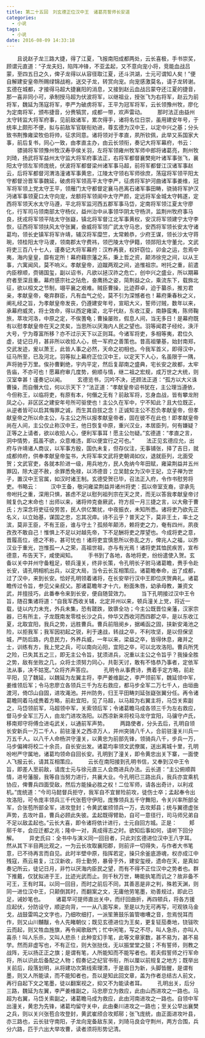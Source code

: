 ```yaml
---
title: 第二十五回　刘玄德正位汉中王　诸葛亮誓师长安道
categories:
  - 小说
tags:
  - 小说
date: 2016-08-09 14:33:18
---
```

　　且说赵子龙三路大捷，得了江夏，飞报南阳成都两处，云长喜极，手书崇奖，顾谓元直道：“子龙夫妇，陷阵冲锋，不亚孟起，又不意向宠小将，竞能血战吕蒙，至四五日之久，俾子龙得以从容径取江夏，还斗洪湖，士元可谓知人矣！”便自解建安皇帝所赐绿锦战袍，送交子龙，转赏向宠。向宠感激莫名，请子龙转谢。<!-- more -->
　　玄德在城都，才接得马超大捷襄阳的消息，又接到赵云血战吕蒙夺还江夏的捷音，那一喜非同小可，承制授马超为伏波将军，以继祖业，授张飞为右将军，赵云为前将军，魏延为荡寇将军，李严为破虏将军，王平为冠军将军，云长领豫州牧，廖化为定南将军，颁布捷音，分赉犒赏，成都一带，欢声雷动。
　　那时法正由益州太守转监大将军府事，见前敌诸军，累次得手，诸将名位日崇，虽用建安年号，于统率上颇形不便，拟与前敌军官联衔劝进，尊玄德为汉中王，以定中兴之基；分头致书荆豫雍梁牧伯将帅，征求同意。诸将领对于孝直，夙所钦佩，此举又系国家大事，前后复书，同心一致，由孝直主办，由云长领衔，奏记大将军幕府，书云：
　　骠骑将军领豫州牧汉寿亭侯关羽，左将军领雍州牧军师中郎将诸葛亮，荆州牧刘琦，扬武将军益州太守监大将军府事法正，右将军都督襄樊宛叶诸军事张飞，襄阳太守领左军师庞统，伏波将军都督梁州诸军事马超，前将军都督江汉诸军事赵云，后将军都督河渭洛潼诸军事黄忠，江陵太守领右军师徐庶，荡寇将军领平阳太守都督汾晋军事魏延，破虏将军领高平太守李严，征虏将军护河曲诸军事姜维，冠军将军领上党太守王平，领雁门太守都督定襄马邑离石诸军事田畴，骁骑将军护汉沔诸军事领夏口太守向宠，龙额将军领阆中太守严颜，定远将军金城太守韩遂，定西将军领天水太守马遵，平北将军监河西五郡军事马岱，定南将军领江夏太守廖化，行军司马领南部太守杨仪，益州治中从事领华阴太守杨洪，监荆州牧府事马良，抚戎将军领平陆太守张嶷，镇北将军督江北军事黄权，安汉将军领建宁太守李恢，征西将军领扶风太守张翼，奋威将军领广武太守马忠，安西将军领长安太守诸葛均，领长史镇军将军许靖，辅汉将军糜竺，太常赖恭，少府王谋，领长沙太守蒋琬，领桂阳太守马谡，领南郡太守费祎，领巴陵太守伊籍，领郧阳太守董允，文武将吏三百八十七人，谨奏记大将军幕府：汉柞再衰，权奸窃位，卯金之运，忽焉中夷，海内皇皇，靡有定所！幕府藉宗藩之系，秉上哲之资，颠沛徐兖之间，以从王事，六寓闻风，莫不响义。孝献皇帝，迫蹴两观之间，追惟祖宗。咐托之重，前遣内臣穆顺，赍锡国玺，副以诏书，凡欲以拯汉祚之危亡，创中兴之盛业，所以期幕府者至深且重。幕府感宗社之阽危，奋鹰扬之姿，简荆益之众，乘流东下，载旆北征，欲以桓文之节制，翊平襄之艰难。贼臣曹操，比迹莽卓，迫于纂杀，推刃君亲，孝献皇帝，奄弃群臣，凡有血气之伦，莫不引为深憾者也！幕府秉春秋之义，阐礼经之旨，为孝献皇帝发丧，仍遵建安年号，宣昭大义，誓师讨贼，数年以来，承幕府威灵，将士效命，得以西定雍梁，北平代赵，东收江夏，南静蛮夷，陈师鞠旅，萃攻河洛，中原之定，不俟蓍龟；曹操屡败，假息人间，当无多日！是幕府既有以慰孝献皇帝在天之灵矣，当思所以厌海内人民之望也。羽等闻君子经纶，涣汗大号，宁为尊富所移？亦不过示天下以正则耳。今诸军将吏，多相等夷，君位久虚，徒记日月，甚非所以收拾人心，统一军府之善策也。昔高祖肇基，始封南郑，交武发迹，爰以萧王，此皆人事之必然，天命之初相也。今我军首义，即得汉中，征马所至，已及河北，羽等拟上幕府正位汉中王，以定天下人心，名虽限于一隅，声将驰乎万里。俟孙曹剿绝，宇内平定，然后复鄗南之盛典，宅长安之故都，太牢告庙，不亦可也！愿幕府审几度势，俯顺与情，继二祖之宏规，成万世之大统，则汉室幸甚！谨奏记以闻。
　　玄德览书，沉吟不决，还顾法正道：“孤方以大义诛曹操，而自僭大位，何以示天下？”法正道：“孝献皇帝诏书犹在，主公理当遵依，今但称王，以临将吏，有原有本，何僭之无有？前敌军将，忘身血战，皆有攀龙附凤之心，非区区之建安年号所可驱使也！主公久在军中，宁不知此？且大位既正，从逆者皆可以启其悔罪之诚，而生其自拔之念！正诚知主公不忍负孝献皇帝，但孝献皇帝之所以命主公，与主公之所以报孝献皇帝者，固在彼不在此也！即孝献皇帝尚在人间，主公仅止称汉中王，他日恢复中原，重兴汉业，本居臣列，何有嫌疑？正等之上请者，欲以收拾人心，便利军事耳！愿主公勿疑。”玄德道：“孝直之言，洞中情势，孤虽不欲，众意难违，即以便宜行之可也。”
　　法正见玄德应允，出府与许靖诸人商议，以军事方殷，国仇未复，但存仪注，无事铺张，择了吉日，就成都帅府，供奉孝献皇帝玺书，大将军率文武将吏朝谒如仪，退就臣列，北面受贺；文武官吏，各就本阶进一级，用兵地方，民人免纳今年田赋，雍粱荆益并五州罪囚，除大逆不赦，余罪悉免禄，以沛德音；立吴懿女为汉中王妃，立子禅为世子，置汉中王官属，如汉时诸王制。玄德受贺已毕，召法正入府，令作书慰劳将吏。书略云：
　　汉中王备，敬问雍梁荆益并诸州将吏：孤以帝室支裔，谬承先帝咐托之重，深用只惧，甚虑不足以慰列祖列宗在天之灵，而无以答我孝献皇帝讨贼复仇之末命也！出师以来，诸将帅克奋厥武，符方叔一月三捷之言，以大儆于曹氏；方深念将吏征役劳苦，民人供亿繁扰，中夜振衣，未知所悉。诸将吏乃欲先正名义，以立始基，谋国之忠，忘其况瘁。诗不云乎？普天之下，莫非王土，率土之滨，莫非王臣，不有王臣，谁与守土？孤频年颠沛，赖将吏之力，奄有四州，夙夜孜孜不敢自己！惟惧上不足以对越先帝，下不足酬将吏之厚望也。今成将吏之意，晋履高位，德之不称，甚可忧也！诸将吏宜慎思所以弥乱之方，俾兆人之福，以胙汉业于重光，岂惟孤一人之荣，高祖世祖，亦与有光焉！诸将吏其恤民疾苦，宣布德意，布告天下，咸使闻知。
　　手书到了各地，各地将吏，纷纷遣使入贺。玄备以关中并州守备粗足，顿兵潼关，终非长策，令孔明长子驸马诸葛瞻，赉手令赴长安，请孔明相机出兵，以定大局，当令云长互相策应。诸葛瞻奉命，出了成都，过了汉中，来到长安。恰好孔明领着诸将，在长安举行汉中王即位庆贺典礼。诸葛瞻传过令旨，参见父亲叔父。那诸葛瞻年才十六，粉面朱唇，幼承母教，兼资文武，并擅技巧，此番奉令来到长安，便自随营效力。
　　当下孔明接过汉中王令旨，随召集诸将道：“自我军西收关辅，北定并州以来，顿兵潼关上党，将近一载，徒以内力未充，外兵未集，恐有蹉跌，致隳全功；今主公既晋位亲藩，汉家宗器，已有所主，子龙既南发零桂长沙之兵，仲华又西收河西四郡之卒，是以东收江夏，北取宜阳，我兵之势，远胜曹兵。曹兵前阻阌乡，据崤函之固，挟新安渑池之险，以拒我军；我军因初起之锐，利于速战，转战之卒，不利攻坚，是以但保坚城，严防后路，内息民力，外养兵威，一年以来，梁益之卒，皆得休息，雍并之士，训练有方，我上党之兵，可以南向沁阳，宜阳之卒，可以北攻洛阳。曹兵所凭之险，已失其五之三，即无主公令旨，犹须进兵，况重以主公之令旨乎？我操全胜之势，敌有坐败之几，众将士须努力同心，共彰天讨，敢有不恪恭乃事者，定依军法从事，决不姑宽。”众将齐声答应。
　　孔明令从事费诗，赉着手定方略，前赴平阳，见了魏延，以魏延为左翼主将，李严姜维副之，李严领前军，魏延领中军，姜维领后军；令马忠廖立各领兵三千为左右救应，都马步全军二万七千人，由垣曲渡河，倚邙山自固，进攻渑池。并州防务，归王平田畴刘延张嶷张翼分任。再令诸葛瞻同着马成赉着方略，前赴宜阳，见了马超，以马超为右翼主将，马岱关索副之，马岱领前军，马超领中军，关索领后军；令诸葛瞻马成各领三千为左右救应，督马步全军三万人，由龙门进攻洛阳。以西凉新来将校马龙守宜阳，马骧守卢氏，移南郑守将傅佥进屯武关，以通前军声势。
　　两路使者，分头去后，孔明自领长安新兵一万二千人，前驻潼关之西凉万人，并州突骑八千人，合前驻潼关川兵一万五千人。以八千人命杨洪守潼关，以黄忠为前部先锋，领骑兵八千，步兵一万，马步偏裨将校二十余员，自长安出发。诸葛均率领文武僚属，送出离城十里，孔明吩咐严守属地，诸葛均领命自回长安。孔明到了潼关，即令黄忠出关下寨，一面使人飞报云长，请其互相策应。
　　云长在南阳接到孔明书信，又奉到汉中王令旨，即差人至前敌，请庞士元与徐元直三人会商进兵办法。云长道：“主公俯顺舆情，进号藩服，我等自当努力进行，共襄大业。今孔明已三路出兵，我兵亦宜乘机协应，俾曹兵四面受敌，然后方能操必胜之权！二位军师，请各出奇计，以利戎机。”庞统道：“今司马懿督兵拒守，我军自不宜冒险前攻，徒伤士卒；孟起奉令出攻洛阳，可令庞丰领兵三千代张苞守伊阳，庞豫领兵五千守舞阳，令关兴率所部全军，合张苞所部全军，进攻登封；令黄武崔颀领兵一万，去攻郏县；统与翼德虚张声势，去攻叶县，曹兵必顾此失彼。孟起既得臂助，自可一意径行，司马师兄弟自不足以敌孟起也。”云长大喜，即令诸将依计进行，士元自回方城。正是：
　　郏鄏千年，会应迁都之兆；隆中一对，真成得志之时。欲知后事如何，请听下回分解。
　　异史氏曰：全书中与演义同一回目者，只此刘玄德进位汉中王八字耳。然从其下半目两比观之，一为云长攻取襄阳郡，则前评一切得失，与作者大书笔意，已不待再言而自见。此时半壁中原，指挥若定，操只余釜底游魂，权亦成江中残寇，燕云易复，江汉新收，将士勤劳，暴骨于外，建安玺绶，遗命在天，是真如奏记所云，徒记日月，非竹以厌海内臣民之望，而有不得不正位汉中之势者也。群下推戴，仅犹拟进于王，比迹光武而止。则千秋万世，畴能执笔而讥之？故非备不可王，王有时耳。以同一回目，而时之前后不同，其善恶是非之判，殊若天渊，则同一进位汉中王，只颠倒其时，而翻案之文，无庸他劳笔墨，劝善规过，即此已足，诫妙笔也。
　　诸葛早可提师直出关中，而纡回曲折，再四顿兵，将各方援应起伏，分防设守，顺逆向背，一一从八面写来，至是以为无可再写，可观铁马金戈，战鼓雷鸣之文字也，乃细吹细打，一派笙箫鼓乐笛管嗷嘈之音，忽焉悦耳而作，则又山川黼黻，令人先睹朝仪；既见玄德进位为王矣，更复钲茄奏地，铙钹吹云而起，则又牲血旌旗，再令闻歌敌忾；忙中闲笔，写之不尽，叫人急杀，亦叫人喜杀！叫人乐杀，又叫人悲杀！此种变幻手笔，此等文章家数，甚不易为，甚不易学。然而非虚写也，不有正位，则大张挞伐，无以振堂堂之鼓；不有誓师，则教之战阵，无以扬正正之旗；是谓有笔，人所能知而不能写者也。若夫假誓师之行军命将，所以识此后备配之人物；假奏记之纪官书衔，所以厘以前规复之地方；既举出关前后，段落划明，从将建功次第线索理清，于是眉日为新，头脚皆醒，是谓有墨，则又人所能读，而不能知者也，吾以是知此回文章，盖为作者总结古人前文，再行自起下文之笔墨，徒以翻案视之，抑又不为能读者耳。
　　孔明出关，后分三路，魏延为左翼，李严姜维副之，马忠廖立为救应，此由山西进攻之一路也。马超为右翼，马岱关索副之，诸葛瞻马成为救应，此由河南进攻之一路也。自领中军出潼关，黄忠为先锋，诸葛均留守关中，此由秦川进攻之一路也；至关公早出襄樊之兵，则以关兴张苞合攻登封，黄武崔颀合攻郏鄏；张飞庞统，由正面进攻叶县，亦三路也，云长驻守南阳，子龙向宠备敌东吴，刘琦马良会守荆州，两方合围，兵分六路，匹于六出大举攻曹，读者须将形势记清。
